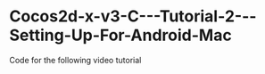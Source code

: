 Cocos2d-x-v3-C---Tutorial-2---Setting-Up-For-Android-Mac
========================================================

Code for the following video tutorial 
